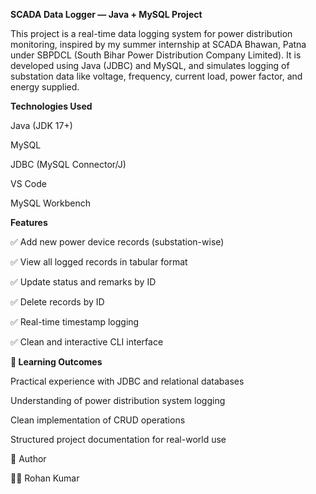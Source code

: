 **SCADA Data Logger — Java + MySQL Project**

This project is a real-time data logging system for power distribution monitoring, inspired by my summer internship at SCADA Bhawan, Patna under SBPDCL (South Bihar Power Distribution Company Limited). It is developed using Java (JDBC) and MySQL, and simulates logging of substation data like voltage, frequency, current load, power factor, and energy supplied.

**Technologies Used**

Java (JDK 17+)

MySQL

JDBC (MySQL Connector/J)

VS Code

MySQL Workbench




**Features**

✅ Add new power device records (substation-wise)

✅ View all logged records in tabular format

✅ Update status and remarks by ID

✅ Delete records by ID

✅ Real-time timestamp logging

✅ Clean and interactive CLI interface


**📌 Learning Outcomes**

Practical experience with JDBC and relational databases

Understanding of power distribution system logging

Clean implementation of CRUD operations

Structured project documentation for real-world use


🙋 Author

👨‍💻 Rohan Kumar


